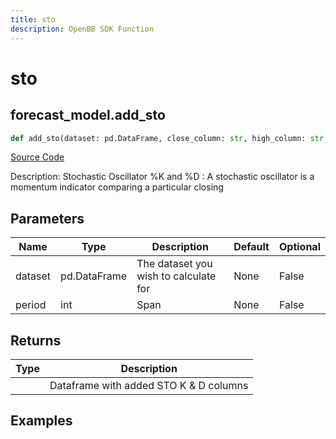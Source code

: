 ```yaml
---
title: sto
description: OpenBB SDK Function
---
```


# sto

## forecast_model.add_sto

```python title='openbb_terminal/forecast/forecast_model.py'
def add_sto(dataset: pd.DataFrame, close_column: str, high_column: str, low_column: str, period: int) -> DataFrame:
```
[Source Code](https://github.com/OpenBB-finance/OpenBBTerminal/tree/main/openbb_terminal/forecast/forecast_model.py#L175)

Description: Stochastic Oscillator %K and %D : A stochastic oscillator is a momentum indicator comparing a particular closing

## Parameters

| Name | Type | Description | Default | Optional |
| ---- | ---- | ----------- | ------- | -------- |
| dataset | pd.DataFrame | The dataset you wish to calculate for | None | False |
| period | int | Span | None | False |

## Returns

| Type | Description |
| ---- | ----------- |
|  | Dataframe with added STO K & D columns |

## Examples

